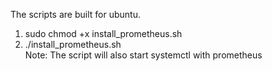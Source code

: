 The scripts are built for ubuntu.  
1. sudo chmod +x install_prometheus.sh  
2. ./install_prometheus.sh  
Note: The script will also start systemctl with prometheus